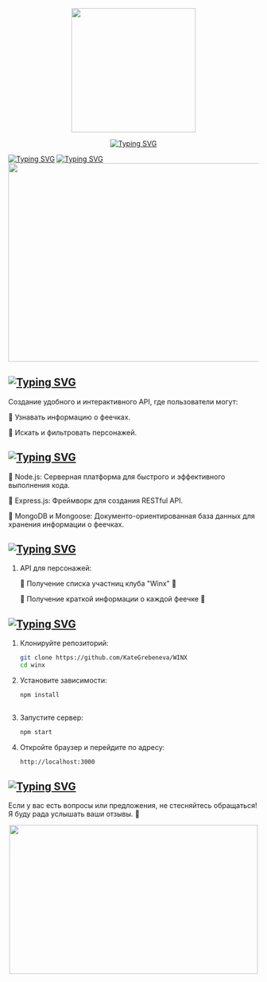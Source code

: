 ﻿<div align="center">
<img src="https://i.giphy.com/media/v1.Y2lkPTc5MGI3NjExYnF6Z2MwbzQ5ZWkxNmw1bjgxaHIxMG0xOWZsaGQ4cnA0dmJ4YXZqdCZlcD12MV9pbnRlcm5hbF9naWZfYnlfaWQmY3Q9cw/D9hOWVEsoySasEHpSU/giphy.gif" width="250"/>
  <p>
<a href="https://git.io/typing-svg"><img src="https://readme-typing-svg.herokuapp.com?font=Amatic+SC&size=48&letterSpacing=1px&pause=1000&color=A11D1E&background=F0688986&center=true&vCenter=true&width=600&lines=%F0%9F%8E%80%D0%A1%D0%B5%D1%80%D0%B2%D0%B5%D1%80+%22WINX+-+%D0%9A%D0%BB%D1%83%D0%B1+%D0%B2%D0%BE%D0%BB%D1%88%D0%B5%D0%B1%D0%BD%D0%B8%D1%86%22+%F0%9F%8E%80" alt="Typing SVG" /></a>
  </p>
</div>
<a href="https://git.io/typing-svg"><img src="https://readme-typing-svg.herokuapp.com?font=Cormorant+Infant&size=35&letterSpacing=1px&pause=1000&color=A11D1E&background=F0688900&center=true&vCenter=true&width=1420&lines=%D0%94%D0%BE%D0%B1%D1%80%D0%BE+%D0%BF%D0%BE%D0%B6%D0%B0%D0%BB%D0%BE%D0%B2%D0%B0%D1%82%D1%8C+%D0%B2+%D0%BC%D0%BE%D0%B9+%D1%83%D1%87%D0%B5%D0%B1%D0%BD%D1%8B%D0%B9+%D0%BF%D1%80%D0%BE%D0%B5%D0%BA%D1%82%2C+%D0%BF%D0%BE%D1%81%D0%B2%D1%8F%D1%89%D0%B5%D0%BD%D0%BD%D1%8B%D0%B9+%D0%B2%D0%BE%D0%BB%D1%88%D0%B5%D0%B1%D0%BD%D0%BE%D0%BC%D1%83+%D0%BC%D0%B8%D1%80%D1%83+%D1%84%D0%B5%D0%B5%D1%87%D0%B5%D0%BA+%D0%92%D0%B8%D0%BD%D0%BA%D1%81!+%E2%9C%A8+" alt="Typing SVG" /></a> 
<a href="https://git.io/typing-svg"><img src="https://readme-typing-svg.herokuapp.com?font=Cormorant+Infant&size=35&letterSpacing=1px&pause=1000&color=A11D1E&background=F0688900&center=true&vCenter=true&width=1460&lines=%D0%AD%D1%82%D0%BE%D1%82+%D0%B2%D0%B5%D0%B1-%D1%81%D0%B5%D1%80%D0%B2%D0%B8%D1%81+%D0%BF%D0%BE%D0%B7%D0%B2%D0%BE%D0%BB%D0%B8%D1%82+%D0%B2%D0%B0%D0%BC+%D1%83%D0%B7%D0%BD%D0%B0%D1%82%D1%8C+%D0%B2%D1%81%D0%B5+%D0%BE+%D0%B2%D0%B0%D1%88%D0%B8%D1%85+%D0%BB%D1%8E%D0%B1%D0%B8%D0%BC%D1%8B%D1%85+%D0%BF%D0%B5%D1%80%D1%81%D0%BE%D0%BD%D0%B0%D0%B6%D0%B0%D1%85+%D0%B8+%D0%B8%D1%85+%D1%81%D0%BF%D0%BE%D1%81%D0%BE%D0%B1%D0%BD%D0%BE%D1%81%D1%82%D1%8F%D1%85!" alt="Typing SVG" /></a>
<div align="center">
  <img src ="https://64.media.tumblr.com/80c2cb233daf791530c1f9c1a6bd1b01/7e4a3a8ccb61dc0e-c5/s400x600/f5c8c746395bb467d74432905bf66f89a284cdfb.gifv" width="600" height="400"/>
</div> 

## <a href="https://git.io/typing-svg"><img src="https://readme-typing-svg.herokuapp.com?font=Amatic+SC&size=48&letterSpacing=1px&pause=1000&color=A11D1E&background=F0688900&center=true&vCenter=true&width=270&height=60&lines=%F0%9F%9A%80+%D0%A6%D0%B5%D0%BB%D1%8C+%D0%BF%D1%80%D0%BE%D0%B5%D0%BA%D1%82%D0%B0" alt="Typing SVG" /></a>

Создание удобного и интерактивного API, где пользователи могут:

💓 Узнавать информацию о феечках.

💓 Искать и фильтровать персонажей.

## <a href="https://git.io/typing-svg"><img src="https://readme-typing-svg.herokuapp.com?font=Amatic+SC&size=48&letterSpacing=1px&pause=1000&color=A11D1E&background=F0688900&center=true&vCenter=true&width=230&height=60&lines=%F0%9F%9B%A0+%D0%A2%D0%B5%D1%85%D0%BD%D0%BE%D0%BB%D0%BE%D0%B3%D0%B8%D0%B8" alt="Typing SVG" /></a>

💓 Node.js: Серверная платформа для быстрого и эффективного выполнения кода.

💓 Express.js: Фреймворк для создания RESTful API.

💓 MongoDB и Mongoose: Документо-ориентированная база данных для хранения информации о феечках.

## <a href="https://git.io/typing-svg"><img src="https://readme-typing-svg.herokuapp.com?font=Amatic+SC&size=48&letterSpacing=1px&pause=1000&color=A11D1E&background=F0688900&center=true&vCenter=true&width=340&height=60&lines=%F0%9F%8E%A0+%D0%9E%D1%81%D0%BD%D0%BE%D0%B2%D0%BD%D1%8B%D0%B5+%D1%84%D1%83%D0%BD%D0%BA%D1%86%D0%B8%D0%B8" alt="Typing SVG" /></a>

1. API для персонажей:

   💓 Получение списка участниц клуба "Winx" 🦋

   💓 Получение краткой информации о каждой феечке 📖
   
## <a href="https://git.io/typing-svg"><img src="https://readme-typing-svg.herokuapp.com?font=Amatic+SC&size=48&letterSpacing=1px&pause=1000&color=A11D1E&background=F0688900&center=true&vCenter=true&width=340&height=60&lines=%F0%9F%8E%86%D0%A3%D1%81%D1%82%D0%B0%D0%BD%D0%BE%D0%B2%D0%BA%D0%B0" alt="Typing SVG" /></a>

1. Клонируйте репозиторий:
   ```bash
   git clone https://github.com/KateGrebeneva/WINX
   cd winx
 2. Установите зависимости:
    ```bash
    npm install
   
 3. Запустите сервер:
    ```bash
    npm start
    
 4. Откройте браузер и перейдите по адресу:
    ```bash
    http://localhost:3000

## <a href="https://git.io/typing-svg"><img src="https://readme-typing-svg.herokuapp.com?font=Amatic+SC&size=48&letterSpacing=1px&pause=1000&color=A11D1E&background=F0688900&center=true&vCenter=true&width=300&height=60&lines=%F0%9F%93%A7+%D0%9E%D0%B1%D1%80%D0%B0%D1%82%D0%BD%D0%B0%D1%8F+%D1%81%D0%B2%D1%8F%D0%B7%D1%8C" alt="Typing SVG" /></a>
Если у вас есть вопросы или предложения, не стесняйтесь обращаться! Я буду рада услышать ваши отзывы. 💖
<div align="center">
  <img src ="https://64.media.tumblr.com/325734295e3d135f861f531ba941e40f/2b678f0dba48ad90-fe/s400x600/9241d709541bba63bff72753bbddfd222dc7fbe2.gifv" width="500" height="300"/>
</div>

